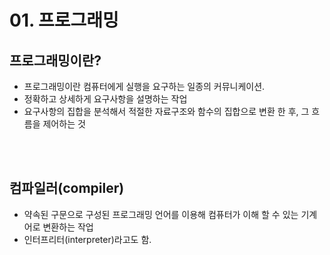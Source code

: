 # 01. 프로그래밍


## 프로그래밍이란?
- 프로그래밍이란 컴퓨터에게 실행을 요구하는 일종의 커뮤니케이션.
- 정확하고 상세하게 요구사항을 설명하는 작업
- 요구사항의 집합을 분석해서 적절한 자료구조와 함수의 집합으로 변환 한 후, 그 흐름을 제어하는 것
<br>
<br>

## 컴파일러(compiler)
- 약속된 구문으로 구성된 프로그래밍 언어를 이용해 컴퓨터가 이해 할 수 있는 기계어로 변환하는 작업
- 인터프리터(interpreter)라고도 함.
